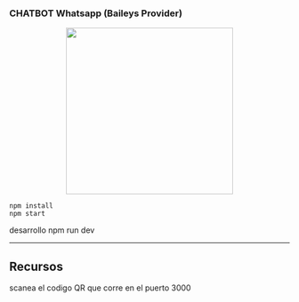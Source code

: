### CHATBOT Whatsapp (Baileys Provider)

<p align="center">
  <img width="300" src="https://i.imgur.com/Oauef6t.png">
</p>





```
npm install
npm start
```
desarrollo 
npm run dev


---
## Recursos
scanea el codigo QR que corre en el puerto 3000